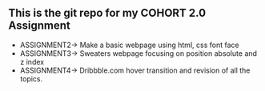 ## This is the git repo for my COHORT 2.0 Assignment
- ASSIGNMENT2-> Make a basic webpage using html, css font face
- ASSIGNMENT3-> Sweaters webpage focusing on position absolute and z index
- ASSIGNMENT4-> Dribbble.com hover transition and revision of all the topics.